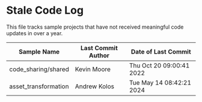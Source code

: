 # Stale Code Log

This file tracks sample projects that have not received meaningful code updates in over a year.

| Sample Name | Last Commit Author | Date of Last Commit |
|-------------|--------------------|---------------------|
| code_sharing/shared | Kevin Moore | Thu Oct 20 09:00:41 2022 |
| asset_transformation | Andrew Kolos | Tue May 14 08:42:21 2024 |
